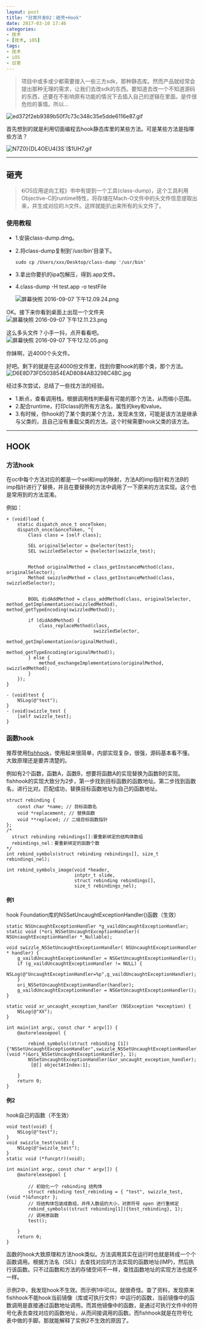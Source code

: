 ```yaml
---
layout: post
title: "日常开发02：砸壳+Hook"
date: 2017-03-10 17:46
categories: 
- 技术
- [技术, iOS]
tags: 
- 技术
- iOS
- 日常
---
```

> 项目中或多或少都需要接入一些三方sdk，那种静态库。然而产品就经常会提出那种无理的需求，让我们去改sdk的东西。要知道去改一个不知道源码的东西，还要在不影响原有功能的情况下去插入自己的逻辑在里面。是件很危险的事情。所以...

![ed372f2eb9389b50f7c73c348c35e5dde6116e87.gif](http://upload-images.jianshu.io/upload_images/1488967-bdc0754b608af099.gif?imageMogr2/auto-orient/strip%7CimageView2/2/w/1240)

<!-- more -->

首先想到的就是利用切面编程去hook静态库里的某些方法。可是某些方法是指哪些方法？



![N7Z0}{DL4OEU4(3S`($1UH7.gif](http://upload-images.jianshu.io/upload_images/1488967-81bcd73464d974bc.gif?imageMogr2/auto-orient/strip)

---

## 砸壳

> 《iOS应用逆向工程》书中有提到一个工具(class-dump)，这个工具利用Objective-C的runtime特性，将存储在Mach-O文件中的头文件信息提取出来，并生成对应的.h文件。这样就能扒出来所有的头文件了。

### 使用教程

* 1.安装class-dump.dmg。

* 2.将class-dump复制到'/usr/bin'目录下。

  ```
  sudo cp /Users/xxx/Desktop/class-dump '/usr/bin'
  ```

* 3.拿出你要扒的ipa包解压，得到.app文件。

* 4.class-dump -H test.app -o testFile

  ![屏幕快照 2016-09-07 下午12.09.24.png](http://upload-images.jianshu.io/upload_images/1488967-bbcfdc45bc1df7a4.png?imageMogr2/auto-orient/strip%7CimageView2/2/w/1240)

OK。接下来你看到桌面上出现一个文件夹![屏幕快照 2016-09-07 下午12.11.23.png](http://upload-images.jianshu.io/upload_images/1488967-151d981f3b434cce.png?imageMogr2/auto-orient/strip%7CimageView2/2/w/1240)

这么多头文件？小手一抖，点开看看吧。![屏幕快照 2016-09-07 下午12.12.05.png](http://upload-images.jianshu.io/upload_images/1488967-fbd09b88b9bb337c.png?imageMogr2/auto-orient/strip%7CimageView2/2/w/1240)

你妹啊，近4000个头文件。

好吧。剩下的就是在这4000份文件里，找到你要hook的那个类，那个方法。
![D6E8D73FD503854EAD8084AB3298C4BC.jpg](http://upload-images.jianshu.io/upload_images/1488967-ae60e1453435432f.jpg?imageMogr2/auto-orient/strip%7CimageView2/2/w/1240)

经过多次尝试，总结了一些找方法的经验。

* 1.断点，查看调用栈，根据调用栈判断最有可能的那个方法，从而缩小范围。
* 2.配合runtime，打印class的所有方法名，属性的key和value。
* 3.有时候，你hook的了某个类的某个方法，发现未生效，可能是该方法是继承与父类的，且自己没有重载父类的方法。这个时候需要hook父类的该方法。

---

## HOOK

### 方法hook

在oc中每个方法对应的都是一个sel和imp的映射，方法A的imp指针和方法B的imp指针进行了替换，并且在要替换的方法中调用了一下原来的方法实现。这个也是常用到的方法混淆。

例如：

```
+ (void)load {
    static dispatch_once_t onceToken;
    dispatch_once(&onceToken, ^{
        Class class = [self class];
        
        SEL originalSelector = @selector(test);
        SEL swizzledSelector = @selector(swizzle_test);
        
        
        Method originalMethod = class_getInstanceMethod(class, originalSelector);
        Method swizzledMethod = class_getInstanceMethod(class, swizzledSelector);
        

        BOOL didAddMethod = class_addMethod(class, originalSelector, method_getImplementation(swizzledMethod), method_getTypeEncoding(swizzledMethod));
        
        if (didAddMethod) {
            class_replaceMethod(class,
                                swizzledSelector,
                                method_getImplementation(originalMethod),
                                method_getTypeEncoding(originalMethod));
        } else {
            method_exchangeImplementations(originalMethod, swizzledMethod);
        }
    });
}

- (void)test {
    NSLog(@"test");
}
- (void)swizzle_test {
    [self swizzle_test];
}
```



### 函数hook

推荐使用[fishhook](https://github.com/facebook/fishhook )，使用起来很简单，内部实现复杂，很强，源码基本看不懂。大致原理还是要弄清楚的。

例如有2个函数，函数A，函数B，想要将函数A的实现替换为函数B的实现。fishhook的实现大致分为2步，第一步找到目标函数的函数地址。第二步找到函数名，进行比对。匹配成功，替换目标函数地址为自己的函数地址。

```
struct rebinding {
    const char *name; // 目标函数名
    void *replacement; // 替换函数
    void **replaced; // 二级目标函数指针
};
/*
  struct rebinding rebindings[]:要重新绑定的结构体数组
  rebindings_nel：要重新绑定的函数个数
*/
int rebind_symbols(struct rebinding rebindings[], size_t rebindings_nel);

int rebind_symbols_image(void *header,
                         intptr_t slide,
                         struct rebinding rebindings[],
                         size_t rebindings_nel);
```



#### 例1

hook Foundation库的NSSetUncaughtExceptionHandler()函数（生效）

```
static NSUncaughtExceptionHandler *g_vaildUncaughtExceptionHandler;
static void (*ori_NSSetUncaughtExceptionHandler)( NSUncaughtExceptionHandler *_Nullable);

void swizzle_NSSetUncaughtExceptionHandler( NSUncaughtExceptionHandler * handler) {
    g_vaildUncaughtExceptionHandler = NSGetUncaughtExceptionHandler();
    if (g_vaildUncaughtExceptionHandler != NULL) {
        NSLog(@"UncaughtExceptionHandler=%p",g_vaildUncaughtExceptionHandler);
    }
    ori_NSSetUncaughtExceptionHandler(handler);
    g_vaildUncaughtExceptionHandler = NSGetUncaughtExceptionHandler();
}

static void xr_uncaught_exception_handler (NSException *exception) {
    NSLog(@"XX");
}

int main(int argc, const char * argv[]) {
    @autoreleasepool {
        
        rebind_symbols((struct rebinding [1]){"NSSetUncaughtExceptionHandler",swizzle_NSSetUncaughtExceptionHandler,(void *)&ori_NSSetUncaughtExceptionHandler}, 1);
        NSSetUncaughtExceptionHandler(&xr_uncaught_exception_handler);
         [@[] objectAtIndex:1];
        
    }
    return 0;
}
```



#### 例2

hook自己的函数（不生效）

```
void test(void) {
    NSLog(@"test");
}
void swizzle_test(void) {
    NSLog(@"swizzle_test");
}
static void (*funcptr)(void);

int main(int argc, const char * argv[]) {
    @autoreleasepool {
        
        // 初始化一个 rebinding 结构体
        struct rebinding test_rebinding = { "test", swizzle_test, (void *)&funcptr };
        // 将结构体包装成数组，并传入数组的大小，对原符号 open 进行重绑定
        rebind_symbols((struct rebinding[1]){test_rebinding}, 1);
        // 调用原函数
        test();
        
    }
    return 0;
}
```



函数的hook大致原理和方法hook类似。方法调用其实在运行时也就是转成一个个函数调用。根据方法名（SEL）去查找对应的方法实现的函数地址(IMP)，然后执行该函数。只不过函数和方法的存储空间不一样，查找函数地址的实现方法也就不一样。

示例2中，我发现hook不生效。而示例1中可以。就很奇怪。查了资料，发现原来fishhook不能hook当前镜像（库或可执行文件）中运行的函数，当前镜像中的函数调用是直接通过函数地址调用。而其他镜像中的函数，是通过可执行文件中的符号化表去查找对应的函数地址，从而间接调用的函数。而fishhook就是在符号化表中做的手脚。那就能解释了实例2不生效的原因了。